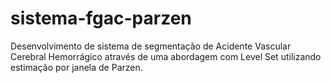 # sistema-fgac-parzen
Desenvolvimento de sistema de segmentação de Acidente Vascular Cerebral Hemorrágico através de uma abordagem com Level Set utilizando estimação por janela de Parzen.
